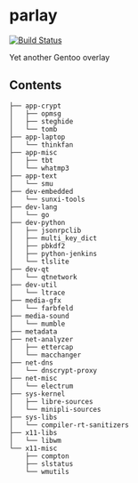 parlay
======

[![Build Status](https://travis-ci.org/parazyd/parlay.svg?branch=master)](https://travis-ci.org/parazyd/parlay)

Yet another Gentoo overlay

## Contents

```
├── app-crypt
│   ├── opmsg
│   ├── steghide
│   └── tomb
├── app-laptop
│   └── thinkfan
├── app-misc
│   ├── tbt
│   └── whatmp3
├── app-text
│   └── smu
├── dev-embedded
│   └── sunxi-tools
├── dev-lang
│   └── go
├── dev-python
│   ├── jsonrpclib
│   ├── multi_key_dict
│   ├── pbkdf2
│   ├── python-jenkins
│   └── tlslite
├── dev-qt
│   └── qtnetwork
├── dev-util
│   └── ltrace
├── media-gfx
│   └── farbfeld
├── media-sound
│   └── mumble
├── metadata
├── net-analyzer
│   ├── ettercap
│   └── macchanger
├── net-dns
│   └── dnscrypt-proxy
├── net-misc
│   └── electrum
├── sys-kernel
│   ├── libre-sources
│   └── minipli-sources
├── sys-libs
│   └── compiler-rt-sanitizers
├── x11-libs
│   └── libwm
└── x11-misc
    ├── compton
    ├── slstatus
    └── wmutils
```
